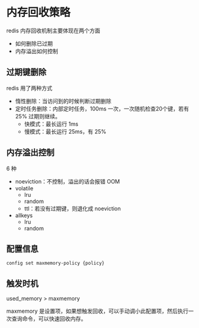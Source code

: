# 内存回收策略

redis 内存回收机制主要体现在两个方面

- 如何删除已过期
- 内存溢出如何控制

## 过期键删除

redis 用了两种方式

- 惰性删除：当访问到的时候判断过期删除
- 定时任务删除：内部定时任务，100ms 一次，一次随机检查20个键，若有 25% 过期则继续。
    - 快模式：最长运行 1ms
    - 慢模式：最长运行 25ms，有 25%

## 内存溢出控制

6 种

- noeviction：不控制，溢出的话会报错 OOM
- volatile
    - lru
    - random
    - ttl：若没有过期键，则退化成 noeviction
- allkeys
    - lru
    - random

## 配置信息

```
config set maxmemory-policy {policy}
```

## 触发时机

used_memory > maxmemory

maxmemory 是设置项，如果想触发回收，可以手动调小此配置项，然后执行一次查询命令，可以快速回收内存。